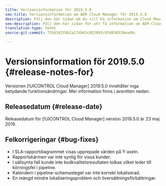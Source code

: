```yaml
---
title: Versionsinformation för 2019.5.0
seo-title: Versionsinformation om AEM Cloud Manager för 2019.5.0
description: Följ den här sidan om du vill ha information om Cloud Manager version 2019.5.0.
seo-description: Följ den här sidan för att få information om AEM Cloud Manager version 2019.5.0.
translation-type: tm+mt
source-git-commit: 75563d3f4b2a27d943c052993c97d830338ead9c

---
```



# Versionsinformation för 2019.5.0 {#release-notes-for}

Versionen [!UICONTROL Cloud Manager] 2019.5.0 innehåller inga betydande funktionsändringar. Mer information finns i avsnitten nedan.

## Releasedatum {#release-date}

Releasedatum för [!UICONTROL Cloud Manager] version 2019.5.0 är 23 maj 2019.


## Felkorrigeringar {#bug-fixes}

* I SLA-rapportdiagrammet visas upprepade värden på Y-axeln.
* Rapportskärmen var inte synlig för vissa kunder.
* I sällsynta fall kunde inte kodkvalitetsresultaten tolkas vilket leder till körningsfel i pipeline.
* Kalendern i pipeline-schemasteget var inte korrekt lokaliserad.
* En mängd mindre lokaliseringsproblem och översättningsförbättringar.